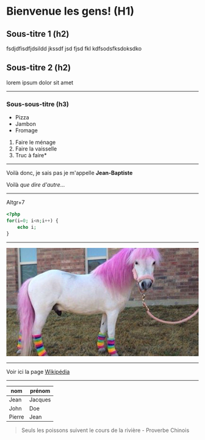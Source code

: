 # Bienvenue les gens! (H1)

## Sous-titre 1 (h2)

fsdjdfisdfjdsildd jkssdf jsd fjsd fkl
kdfsodsfksdoksdko

## Sous-titre 2 (h2)

lorem ipsum dolor sit amet

---

### Sous-sous-titre (h3)

* Pizza
* Jambon
* Fromage

1. Faire le ménage
2. Faire la vaisselle
3. Truc à faire*

---

Voilà donc, je sais pas je m'appelle **Jean-Baptiste**



Voilà *que dire d'autre*...

---
Altgr+7

```php
<?php
for(i=0; i<n;i++) {
    echo i;
}
```

---

![Un très beau poney](img/poney-rose.jpg)

---

Voir ici la page [Wikipédia](https://fr.wikipedia.org/wiki/Poney)

---

| nom | prénom |
| --- | --- |
| Jean | Jacques |
| John | Doe |
| Pierre | Jean |


> Seuls les poissons suivent le cours de la rivière - Proverbe Chinois